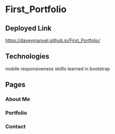 # First_Portfolio


## Deployed Link
https://daveymanuel.github.io/First_Portfolio/

## Technologies

mobile responsiveness 
skillls learned in bootstrap

## Pages

### About Me

### Portfolio

### Contact

